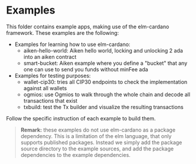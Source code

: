 # Examples

This folder contains example apps, making use of the elm-cardano framework.
These examples are the following:

- Examples for learning how to use elm-cardano:
  - aiken-hello-world: Aiken hello world, locking and unlocking 2 ada into an aiken contract
  - smart-bucket: Aiken example where you define a "bucket" that any one can use to send you funds without minFee ada
- Examples for testing purposes:
  - wallet-cip30: tries all CIP30 endpoints to check the implementation against all wallets
  - ogmios: use Ogmios to walk through the whole chain and decode all transactions that exist
  - txbuild: test the Tx builder and visualize the resulting transactions

Follow the specific instruction of each example to build them.

> **Remark:** these examples do not use elm-cardano as a package dependency.
> This is a limitation of the elm language, that only supports published packages.
> Instead we simply add the package source directory to the example sources,
> and add the package dependencies to the example dependencies.

